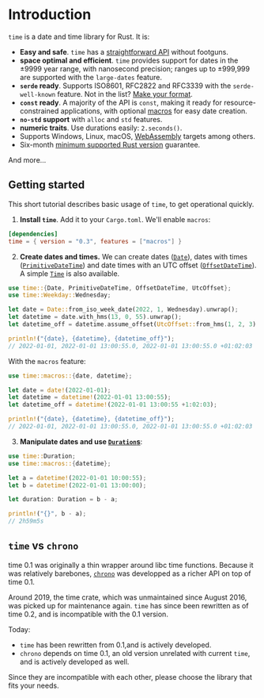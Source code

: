 # Introduction

`time` is a date and time library for Rust. It is:

- **Easy and safe**. `time` has a
[straightforward API](https://time-rs.github.io/api/time/struct.OffsetDateTime.html) without
footguns.
- **space optimal and efficient**. `time` provides support for dates in the ±9999 year range, with
nanosecond precision; ranges up to ±999,999 are supported with the `large-dates` feature.
- **`serde` ready**. Supports ISO8601, RFC2822 and RFC3339 with the `serde-well-known` feature.
Not in the list? [Make your format](./api/format-description.md).
- **`const` ready**. A majority of the API is `const`, making it ready for resource-constrained
applications, with optional [macros](https://time-rs.github.io/api/time/macros/index.html) for easy
date creation.
- **`no-std` support** with `alloc` and `std` features.
- **numeric traits**. Use durations easily: `2.seconds()`.
- Supports Windows, Linux, macOS,
[WebAssembly](https://developer.mozilla.org/fr/docs/WebAssembly) targets among others.
- Six-month
[minimum supported Rust version](https://rust-lang.github.io/rfcs/2495-min-rust-version.html)
guarantee.

And more...

## Getting started

This short tutorial describes basic usage of `time`, to get operational quickly.

1. **Install `time`**.  Add it to your `Cargo.toml`. We'll enable `macros`:
```toml
[dependencies]
time = { version = "0.3", features = ["macros"] }
```

2. **Create dates and times.** We can create dates
([`Date`](https://docs.rs/time/latest/time/struct.Date.html)),
dates with times
([`PrimitiveDateTime`](https://docs.rs/time/latest/time/struct.PrimitiveDateTime.html))
and date times with an UTC offset
([`OffsetDateTime`](https://docs.rs/time/latest/time/struct.OffsetDateTime.html)).
A simple [`Time`](https://docs.rs/time/latest/time/struct.Time.html) is also available.

```rust
use time::{Date, PrimitiveDateTime, OffsetDateTime, UtcOffset};
use time::Weekday::Wednesday;

let date = Date::from_iso_week_date(2022, 1, Wednesday).unwrap();
let datetime = date.with_hms(13, 0, 55).unwrap();
let datetime_off = datetime.assume_offset(UtcOffset::from_hms(1, 2, 3).unwrap());

println!("{date}, {datetime}, {datetime_off}");
// 2022-01-01, 2022-01-01 13:00:55.0, 2022-01-01 13:00:55.0 +01:02:03
```

With the `macros` feature:

```rust
use time::macros::{date, datetime};

let date = date!(2022-01-01);
let datetime = datetime!(2022-01-01 13:00:55);
let datetime_off = datetime!(2022-01-01 13:00:55 +1:02:03);

println!("{date}, {datetime}, {datetime_off}");
// 2022-01-01, 2022-01-01 13:00:55.0, 2022-01-01 13:00:55.0 +01:02:03
```

3. **Manipulate dates and use
[`Duration`s](https://time-rs.github.io/api/time/struct.Duration.html)**:
```rust
use time::Duration;
use time::macros::{datetime};

let a = datetime!(2022-01-01 10:00:55);
let b = datetime!(2022-01-01 13:00:00);

let duration: Duration = b - a;

println!("{}", b - a);
// 2h59m5s
```

## `time` vs `chrono`

time 0.1 was originally a thin wrapper around libc time functions. Because it was relatively
barebones, [`chrono`](https://docs.rs/chrono/0.4.19/chrono/) was developped as a richer API on top
of time 0.1.

Around 2019, the time crate, which was unmaintained since August 2016, was picked up for maintenance
again. `time` has since been rewritten as of time 0.2, and is incompatible with the 0.1 version.

Today:
- `time` has been rewritten from 0.1,and is actively developed.
- `chrono` depends on time 0.1, an old version unrelated with current `time`, and is actively
developed as well.

Since they are incompatible with each other, please choose the library that fits your needs.
